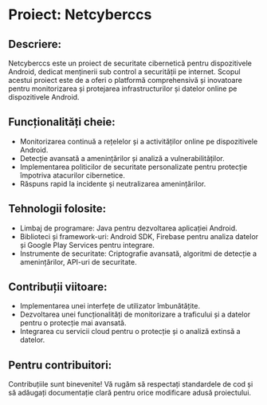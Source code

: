 # Proiect: Netcyberccs

## Descriere:
Netcyberccs este un proiect de securitate cibernetică pentru dispozitivele Android, dedicat menținerii sub control a securității pe internet. Scopul acestui proiect este de a oferi o platformă comprehensivă și inovatoare pentru monitorizarea și protejarea infrastructurilor și datelor online pe dispozitivele Android.

## Funcționalități cheie:
- Monitorizarea continuă a rețelelor și a activităților online pe dispozitivele Android.
- Detecție avansată a amenințărilor și analiză a vulnerabilităților.
- Implementarea politicilor de securitate personalizate pentru protecție împotriva atacurilor cibernetice.
- Răspuns rapid la incidente și neutralizarea amenințărilor.

## Tehnologii folosite:
- Limbaj de programare: Java pentru dezvoltarea aplicației Android.
- Biblioteci și framework-uri: Android SDK, Firebase pentru analiza datelor și Google Play Services pentru integrare.
- Instrumente de securitate: Criptografie avansată, algoritmi de detecție a amenințărilor, API-uri de securitate.

## Contribuții viitoare:
- Implementarea unei interfețe de utilizator îmbunătățite.
- Dezvoltarea unei funcționalități de monitorizare a traficului și a datelor pentru o protecție mai avansată.
- Integrarea cu servicii cloud pentru o protecție și o analiză extinsă a datelor.

## Pentru contribuitori:
Contribuțiile sunt binevenite! Vă rugăm să respectați standardele de cod și să adăugați documentație clară pentru orice modificare adusă proiectului.
